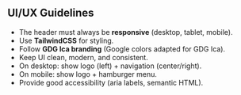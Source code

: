 ## UI/UX Guidelines
- The header must always be **responsive** (desktop, tablet, mobile).
- Use **TailwindCSS** for styling.
- Follow **GDG Ica branding** (Google colors adapted for GDG Ica).
- Keep UI clean, modern, and consistent.
- On desktop: show logo (left) + navigation (center/right).
- On mobile: show logo + hamburger menu.
- Provide good accessibility (aria labels, semantic HTML).